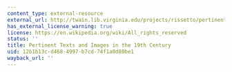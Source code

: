 ```yaml
---
content_type: external-resource
external_url: http://twain.lib.virginia.edu/projects/rissetto/pertinent.html
has_external_license_warning: true
license: https://en.wikipedia.org/wiki/All_rights_reserved
status: ''
title: Pertinent Texts and Images in the 19th Century
uid: 12b1b13c-d468-4997-b7cd-74f1a0d80be1
wayback_url: ''
---
```

